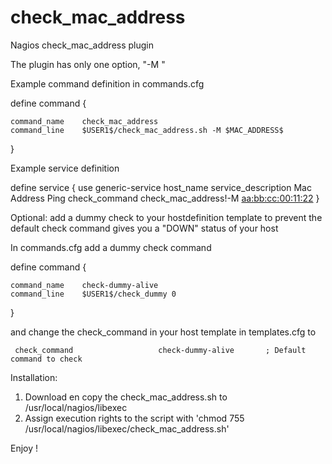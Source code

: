 # check_mac_address
Nagios check_mac_address plugin

The plugin has only one option, "-M <mac address>"
  
Example command definition in commands.cfg
  
  define command {

    command_name    check_mac_address
    command_line    $USER1$/check_mac_address.sh -M $MAC_ADDRESS$
  }

Example service definition
  
  define service {
    use                     generic-service
    host_name               <hostname>
    service_description     Mac Address Ping
    check_command           check_mac_address!-M <aa:bb:cc:00:11:22>
  }
  
Optional: add a dummy check to your hostdefinition template to prevent the default check command gives you a "DOWN" status of your host
  
In commands.cfg add a dummy check command
  
  define command {

    command_name    check-dummy-alive
    command_line    $USER1$/check_dummy 0
}

and change the check_command in your host template in templates.cfg to
  
     check_command                   check-dummy-alive       ; Default command to check 
  
Installation:
  1)  Download en copy the check_mac_address.sh to /usr/local/nagios/libexec
  2)  Assign execution rights to the script with 'chmod 755 /usr/local/nagios/libexec/check_mac_address.sh'
  
Enjoy !
